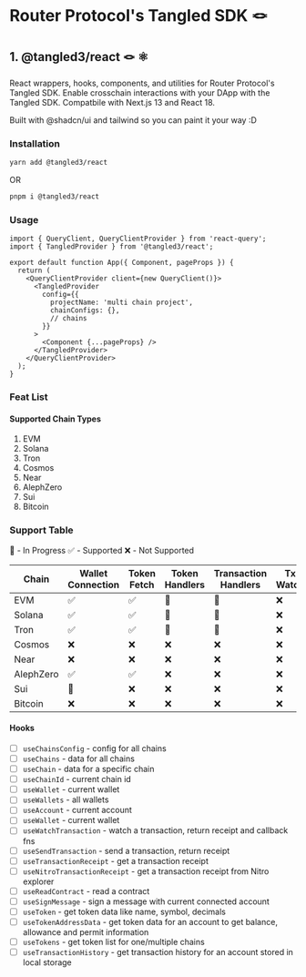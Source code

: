 # Router Protocol's Tangled SDK 🪢

## 1. @tangled3/react 🪢 ⚛️

React wrappers, hooks, components, and utilities for Router Protocol's Tangled SDK.
Enable crosschain interactions with your DApp with the Tangled SDK. Compatbile with Next.js 13 and React 18.

Built with @shadcn/ui and tailwind so you can paint it your way :D

### Installation

```sh
yarn add @tangled3/react
```

OR

```sh
pnpm i @tangled3/react
```

### Usage

```tsx
import { QueryClient, QueryClientProvider } from 'react-query';
import { TangledProvider } from '@tangled3/react';

export default function App({ Component, pageProps }) {
  return (
    <QueryClientProvider client={new QueryClient()}>
      <TangledProvider
        config={{
          projectName: 'multi chain project',
          chainConfigs: {},
          // chains
        }}
      >
        <Component {...pageProps} />
      </TangledProvider>
    </QueryClientProvider>
  );
}
```

### Feat List

#### Supported Chain Types

1. EVM
2. Solana
3. Tron
4. Cosmos
5. Near
6. AlephZero
7. Sui
8. Bitcoin

### Support Table

:small_orange_diamond: - In Progress
:white_check_mark: - Supported
:x: - Not Supported

| Chain     | Wallet Connection      | Token Fetch        | Token Handlers         | Transaction Handlers   | Tx Watch | Tx Receipt |
| --------- | ---------------------- | ------------------ | ---------------------- | ---------------------- | -------- | ---------- |
| EVM       | :white_check_mark:     | :white_check_mark: | :small_orange_diamond: | :small_orange_diamond: | :x:      | :x:        |
| Solana    | :white_check_mark:     | :white_check_mark: | :small_orange_diamond: | :small_orange_diamond: | :x:      | :x:        |
| Tron      | :white_check_mark:     | :white_check_mark: | :small_orange_diamond: | :small_orange_diamond: | :x:      | :x:        |
| Cosmos    | :x:                    | :x:                | :x:                    | :x:                    | :x:      | :x:        |
| Near      | :x:                    | :x:                | :x:                    | :x:                    | :x:      | :x:        |
| AlephZero | :white_check_mark:     | :white_check_mark: | :x:                    | :x:                    | :x:      | :x:        |
| Sui       | :small_orange_diamond: | :x:                | :x:                    | :x:                    | :x:      | :x:        |
| Bitcoin   | :x:                    | :x:                | :x:                    | :x:                    | :x:      | :x:        |

#### Hooks

- [ ] `useChainsConfig` - config for all chains
- [ ] `useChains` - data for all chains
- [ ] `useChain` - data for a specific chain
- [ ] `useChainId` - current chain id
- [ ] `useWallet` - current wallet
- [ ] `useWallets` - all wallets
- [ ] `useAccount` - current account
- [ ] `useWallet` - current wallet
- [ ] `useWatchTransaction` - watch a transaction, return receipt and callback fns
- [ ] `useSendTransaction` - send a transaction, return receipt
- [ ] `useTransactionReceipt` - get a transaction receipt
- [ ] `useNitroTransactionReceipt` - get a transaction receipt from Nitro explorer
- [ ] `useReadContract` - read a contract
- [ ] `useSignMessage` - sign a message with current connected account
- [ ] `useToken` - get token data like name, symbol, decimals
- [ ] `useTokenAddressData` - get token data for an account to get balance, allowance and permit information
- [ ] `useTokens` - get token list for one/multiple chains
- [ ] `useTransactionHistory` - get transaction history for an account stored in local storage
